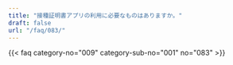 ```yaml
---
title: "接種証明書アプリの利用に必要なものはありますか。"
draft: false
url: "/faq/083/"
---
```


{{< faq category-no="009" category-sub-no="001" no="083" >}}
